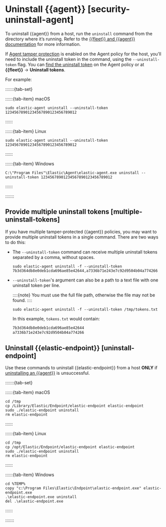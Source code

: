 # Uninstall {{agent}} [security-uninstall-agent]

To uninstall {{agent}} from a host, run the `uninstall` command from the directory where it’s running. Refer to the [{{fleet}} and {{agent}} documentation](https://www.elastic.co/guide/en/fleet/current/uninstall-elastic-agent.html) for more information.

If [Agent tamper protection](../../../solutions/security/configure-elastic-defend/prevent-elastic-agent-uninstallation.md) is enabled on the Agent policy for the host, you’ll need to include the uninstall token in the command, using the `--uninstall-token` flag. You can [find the uninstall token](../../../solutions/security/configure-elastic-defend/prevent-elastic-agent-uninstallation.md#fleet-uninstall-tokens) on the Agent policy or at **{{fleet}}** → **Uninstall tokens**.

For example:

:::::::{tab-set}

::::::{tab-item} macOS
```shell
sudo elastic-agent uninstall --uninstall-token 12345678901234567890123456789012
```
::::::

::::::{tab-item} Linux
```shell
sudo elastic-agent uninstall --uninstall-token 12345678901234567890123456789012
```
::::::

::::::{tab-item} Windows
```shell
C:\"Program Files"\Elastic\Agent\elastic-agent.exe uninstall --uninstall-token 12345678901234567890123456789012
```
::::::

:::::::

## Provide multiple uninstall tokens [multiple-uninstall-tokens]

If you have multiple tamper-protected {{agent}} policies, you may want to provide multiple uninstall tokens in a single command. There are two ways to do this:

* The `--uninstall-token` command can receive multiple uninstall tokens separated by a comma, without spaces.

    ```shell
    sudo elastic-agent uninstall -f --uninstall-token 7b3d364db8e0deb1cda696ae85e42644,a7336b71e243e7c92d9504b04a774266
    ```

* `--uninstall-token`'s argument can also be a path to a text file with one uninstall token per line.

    ::::{note}
    You must use the full file path, otherwise the file may not be found.
    ::::


    ```shell
    sudo elastic-agent uninstall -f --uninstall-token /tmp/tokens.txt
    ```

    In this example, `tokens.txt` would contain:

    ```txt
    7b3d364db8e0deb1cda696ae85e42644
    a7336b71e243e7c92d9504b04a774266
    ```



## Uninstall {{elastic-endpoint}} [uninstall-endpoint]

Use these commands to uninstall {{elastic-endpoint}} from a host **ONLY** if [uninstalling an {{agent}}](https://www.elastic.co/guide/en/fleet/current/uninstall-elastic-agent.html) is unsuccessful.

:::::::{tab-set}

::::::{tab-item} macOS
```shell
cd /tmp
cp /Library/Elastic/Endpoint/elastic-endpoint elastic-endpoint
sudo ./elastic-endpoint uninstall
rm elastic-endpoint
```
::::::

::::::{tab-item} Linux
```shell
cd /tmp
cp /opt/Elastic/Endpoint/elastic-endpoint elastic-endpoint
sudo ./elastic-endpoint uninstall
rm elastic-endpoint
```
::::::

::::::{tab-item} Windows
```shell
cd %TEMP%
copy "c:\Program Files\Elastic\Endpoint\elastic-endpoint.exe" elastic-endpoint.exe
.\elastic-endpoint.exe uninstall
del .\elastic-endpoint.exe
```
::::::

:::::::
